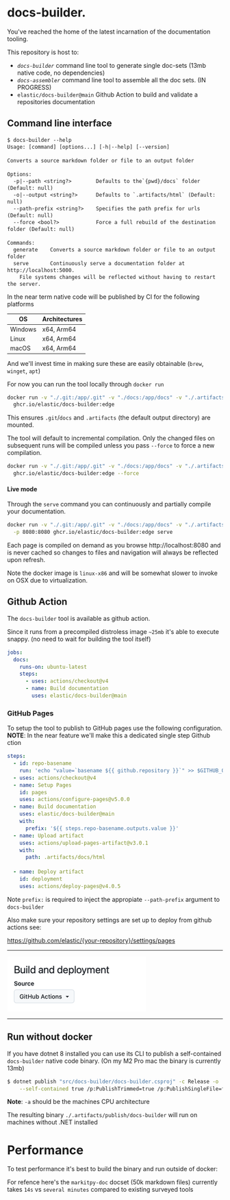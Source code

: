# docs-builder. 

You've reached the home of the latest incarnation of the documentation tooling. 

This repository is host to:

* *`docs-builder`* command line tool to generate single doc-sets (13mb native code, no dependencies)
* *`docs-assembler`* command line tool to assemble all the doc sets. (IN PROGRESS)
* `elastic/docs-builder@main` Github Action to build and validate a repositories documentation


## Command line interface

```
$ docs-builder --help
Usage: [command] [options...] [-h|--help] [--version]

Converts a source markdown folder or file to an output folder

Options:
  -p|--path <string?>        Defaults to the`{pwd}/docs` folder (Default: null)
  -o|--output <string?>      Defaults to `.artifacts/html` (Default: null)
  --path-prefix <string?>    Specifies the path prefix for urls (Default: null)
  --force <bool?>            Force a full rebuild of the destination folder (Default: null)

Commands:
  generate    Converts a source markdown folder or file to an output folder
  serve       Continuously serve a documentation folder at http://localhost:5000.
	File systems changes will be reflected without having to restart the server.
```

In the near term native code will be published by CI for the following platforms

| OS       | Architectures |
|----------|---------------|
| Windows	 | x64, Arm64    |
| Linux	   | x64, Arm64    |
| macOS    | 	x64, Arm64   |

And we'll invest time in making sure these are easily obtainable (`brew`, `winget`, `apt`)

For now you can run the tool locally through `docker run`

```bash
docker run -v "./.git:/app/.git" -v "./docs:/app/docs" -v "./.artifacts:/app/.artifacts" \
  ghcr.io/elastic/docs-builder:edge
```

This ensures `.git`/`docs` and `.artifacts` (the default output directory) are mounted.

The tool will default to incremental compilation. 
Only the changed files on subsequent runs will be compiled unless you pass `--force`
to force a new compilation.

```bash
docker run -v "./.git:/app/.git" -v "./docs:/app/docs" -v "./.artifacts:/app/.artifacts" \
  ghcr.io/elastic/docs-builder:edge --force
```

#### Live mode

Through the `serve` command you can continuously and partially compile your documentation.

```bash
docker run -v "./.git:/app/.git" -v "./docs:/app/docs" -v "./.artifacts:/app/.artifacts" \
  -p 8080:8080 ghcr.io/elastic/docs-builder:edge serve
```

Each page is compiled on demand as you browse http://localhost:8080 and is never cached so changes to files and 
navigation will always be reflected upon refresh.

Note the docker image is `linux-x86` and will be somewhat slower to invoke on OSX due to virtualization.


## Github Action

The `docs-builder` tool is available as github action. 

Since it runs from a precompiled distroless image `~25mb` it's able to execute snappy. (no need to wait for building the tool itself)


```yaml
jobs:
  docs:
    runs-on: ubuntu-latest
    steps:
      - uses: actions/checkout@v4
      - name: Build documentation
        uses: elastic/docs-builder@main
```



### GitHub Pages

To setup the tool to publish to GitHub pages use the following configuration.  
**NOTE**: In the near feature we'll make this a dedicated single step Github ction 

```yaml
steps:
  - id: repo-basename
    run: 'echo "value=`basename ${{ github.repository }}`" >> $GITHUB_OUTPUT'
  - uses: actions/checkout@v4
  - name: Setup Pages
    id: pages
    uses: actions/configure-pages@v5.0.0
  - name: Build documentation
    uses: elastic/docs-builder@main
    with:
      prefix: '${{ steps.repo-basename.outputs.value }}'
  - name: Upload artifact
    uses: actions/upload-pages-artifact@v3.0.1
    with:
      path: .artifacts/docs/html
      
  - name: Deploy artifact
    id: deployment
    uses: actions/deploy-pages@v4.0.5 
```

Note `prefix:` is required to inject the appropiate `--path-prefix` argument to `docs-builder`

Also make sure your repository settings are set up to deploy from github actions see:

https://github.com/elastic/{your-repository}/settings/pages

---
![docs/source/_static/img/github-pages.png](docs/source/_static/img/github-pages.png)

---

## Run without docker

If you have dotnet 8 installed you can use its CLI to publish a self-contained `docs-builder` native code
binary. (On my M2 Pro mac the binary is currently 13mb)

```bash
$ dotnet publish "src/docs-builder/docs-builder.csproj" -c Release -o .artifacts/publish \
    --self-contained true /p:PublishTrimmed=true /p:PublishSingleFile=false /p:PublishAot=true -a arm64
```

**Note**: `-a` should be the machines CPU architecture

The resulting binary `./.artifacts/publish/docs-builder` will run on machines without .NET installed

# Performance

To test performance it's best to build the binary and run outside of docker:

For refence here's the `markitpy-doc` docset (50k markdown files) currently takes `14s` vs `several minutes` compared to 
existing surveyed tools

